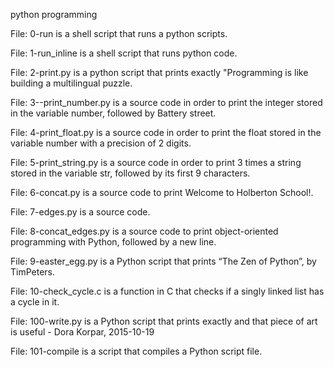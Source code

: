 python programming 

File: 0-run is a shell script that runs a python scripts.

File: 1-run_inline is a shell script that runs python code.

File: 2-print.py is a python script  that prints exactly "Programming is like building a multilingual puzzle.

File: 3--print_number.py is a  source code in order to print the integer stored in the variable number, followed by Battery street.

File: 4-print_float.py is a  source code in order to print the float stored in the variable number with a precision of 2 digits.

File: 5-print_string.py is a source code in order to print 3 times a string stored in the variable str, followed by its first 9 characters.

File: 6-concat.py is a source code to print Welcome to Holberton School!.

File: 7-edges.py is a source code.

File: 8-concat_edges.py is a source code to print object-oriented programming with Python, followed by a new line.

File: 9-easter_egg.py is a Python script that prints “The Zen of Python”, by TimPeters.

File: 10-check_cycle.c is  a function in C that checks if a singly linked list has a cycle in it.

File: 100-write.py is a Python script that prints exactly and that piece of art is useful - Dora Korpar, 2015-10-19

File: 101-compile is a script that compiles a Python script file.

